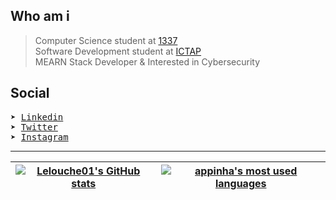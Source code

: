 
## Who am i

> Computer Science student at [1337](https://1337.ma/) \
> Software Development student at [ICTAP](http://ictap.ma/) \
> MEARN Stack Developer & Interested in Cybersecurity

## Social

<pre>
➤ <a href = "https://www.linkedin.com/in/amine01/">Linkedin</a>
➤ <a href = "https://twitter.com/Lelouche01">Twitter</a>
➤ <a href = "https://instagram.com/Lelouche0x1">Instagram</a>
</pre>

---------------
| [![Lelouche01's GitHub stats](https://github-readme-stats.vercel.app/api?username=Lelouche01&count_private=true&show_icons=true&hide=issues&hide_border=true&theme=jolly)](https://github.com/Lelouche01?tab=repositories) | [![appinha's most used languages](https://github-readme-stats.vercel.app/api/top-langs/?username=Lelouche01&layout=compact&hide_border=true&theme=jolly)](https://github.com/Lelouche01?tab=repositories) |
|:-:|:-:|
